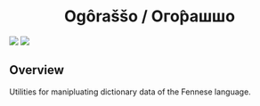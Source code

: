<div align="center">
<h1>Ogôraššo / Ого̂рашшо</h1>
</div>

![](https://img.shields.io/github/package-json/v/Ziphil/Ogorasso)
![](https://img.shields.io/github/commit-activity/y/Ziphil/Ogorasso?label=commits)


## Overview
Utilities for manipluating dictionary data of the Fennese language.